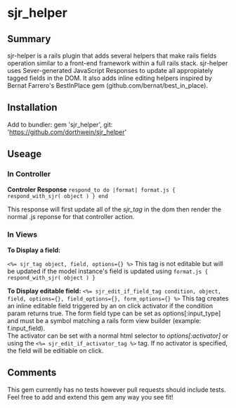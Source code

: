 # sjr_helper

## Summary

sjr-helper is a rails plugin that adds several helpers that make rails fields operation similar to a front-end framework within a full rails stack.  sjr-helper uses Sever-generated JavaScript Responses to update all appropiately tagged fields in the DOM.  It also adds inline editing helpers inspired by Bernat Farrero's BestInPlace gem (github.com/bernat/best_in_place).


## Installation
Add to bundler: 
gem 'sjr_helper', git: 'https://github.com/dorthwein/sjr_helper'

## Useage
### In Controller
**Controler Response**
`respond_to do |format|
	format.js { respond_with_sjr( object ) }
end`

This response will first update all of the *sjr_tag* in the dom then render the normal .js reponse for that controller action.

### In Views
**To Display a field:** 

`<%= sjr_tag object, field, options={} %>`
This tag is not editable but will be updated if the model instance's field is updated using `format.js { respond_with_sjr( object ) }`

**To Display editable field:**
`<%= sjr_edit_if_field_tag condition, object, field, options={}, field_options={}, form_options={} %>`
This tag creates an inline editable field triggered by an on click activator if the condition param returns true.  The form field type can be set as options[:input_type] and must be a symbol matching a rails form view builder (example: f.input_field).  
The activator can be set with a normal html selector to *options[:activator]* or using the `<%= sjr_edit_if_activator_tag %>` tag.  If no activator is specified, the field will be editiable on click.

## Comments
This gem currently has no tests however pull requests should include tests.  Feel free to add and extend this gem any way you see fit!
